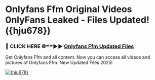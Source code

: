 # Onlyfans Ffm Original Videos 0nlyFans Leaked - Files Updated! ({hju678})

<h3>🔴 CLICK HERE 🌐==►► <a href="https://tinyurl.com/ms9xzufz" rel="nofollow">Onlyfans Ffm Updated Files</a></h3>

Get Onlyfans Ffm and all content. Now you can access all videos and pictures of Onlyfans Ffm. New Updated Files 2025!

[![{hju678}](https://i.imgur.com/PQ7UWWw.gif)](https://tinyurl.com/ms9xzufz)